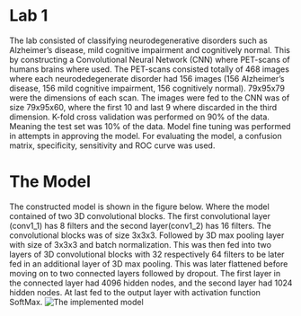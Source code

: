 # Lab 1
The lab consisted of classifying neurodegenerative disorders such as Alzheimer’s disease, mild cognitive impairment and cognitively normal. This by constructing a Convolutional Neural Network (CNN) where PET-scans of humans brains where used.
The PET-scans consisted totally of 468 images where each neurodedegenerate disorder had 156 images (156 Alzheimer’s disease, 156 mild cognitive impairment, 156 cognitively normal). 
79x95x79 were the dimensions of each scan. The images were fed to the CNN was of size 79x95x60, where the first 10 and last 9 where discarded in the third dimension. 
K-fold cross validation was performed on 90% of the data. Meaning the test set was 10% of the data. Model fine tuning was performed in attempts in approving the model. For evaluating the model, a confusion  matrix, specificity, sensitivity and ROC curve was used.

# The Model
The constructed model is shown in the figure below. Where the model contained of two 3D convolutional blocks. The first convolutional layer (conv1_1) has 8 filters and the second layer(conv1_2) has 16 filters. The convolutional blocks was of size 3x3x3. Followed by 3D max pooling layer with size of 3x3x3 and batch normalization. This was then fed into two layers of 3D convolutional blocks with 32 respectively 64 filters to be later fed in an additional layer of 3D max pooling. This was later flattened before moving on to two connected layers followed by dropout. The first layer in the connected layer had 4096 hidden nodes, and the second layer had 1024 hidden nodes. At last fed to the output layer with activation function SoftMax.
![The implemented model](AIH_Labs/Lab1/Result/TheModel.png)
